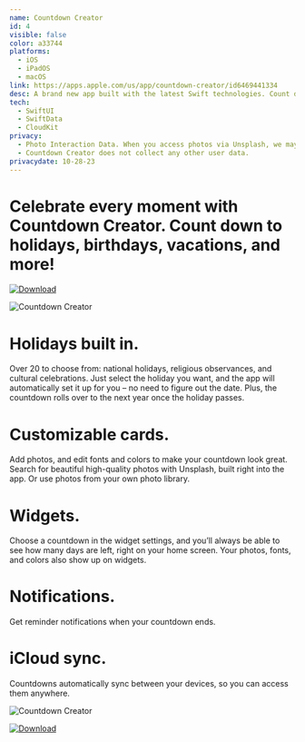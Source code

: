 ```yaml
---
name: Countdown Creator
id: 4
visible: false
color: a33744
platforms:
  - iOS
  - iPadOS
  - macOS
link: https://apps.apple.com/us/app/countdown-creator/id6469441334
desc: A brand new app built with the latest Swift technologies. Count down to holidays, birthdays, vacations, and other events.
tech: 
  - SwiftUI
  - SwiftData
  - CloudKit
privacy:
  - Photo Interaction Data. When you access photos via Unsplash, we may track user views, downloads, and searches of photos. This data is collected in a way that does not identify individual users. It is collected in order to comply with the Unsplash API. For more information, see the Unsplash privacy policy at https://unsplash.com/privacy.
  - Countdown Creator does not collect any other user data.
privacydate: 10-28-23
---
```


# Celebrate every moment with Countdown Creator. Count down to holidays, birthdays, vacations, and more!

[![Download](download.svg)](https://apps.apple.com/us/app/countdown-creator/id6469441334)

![Countdown Creator](images/countdownphones.png)

# Holidays built in. 

Over 20 to choose from: national holidays, religious observances, and cultural celebrations. Just select the holiday you want, and the app will automatically set it up for you – no need to figure out the date. Plus, the countdown rolls over to the next year once the holiday passes.

# Customizable cards. 

Add photos, and edit fonts and colors to make your countdown look great. Search for beautiful high-quality photos with Unsplash, built right into the app. Or use photos from your own photo library.

# Widgets. 

Choose a countdown in the widget settings, and you’ll always be able to see how many days are left, right on your home screen. Your photos, fonts, and colors also show up on widgets. 

# Notifications. 

Get reminder notifications when your countdown ends.

# iCloud sync. 

Countdowns automatically sync between your devices, so you can access them anywhere.

![Countdown Creator](images/countdownphones2.png)

[![Download](download.svg)](https://apps.apple.com/us/app/countdown-creator/id6469441334)